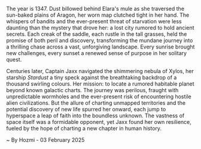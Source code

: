 
The year is 1347.  Dust billowed behind Elara's mule as she traversed the sun-baked plains of Aragon, her worn map clutched tight in her hand.  The whispers of bandits and the ever-present threat of starvation were less daunting than the mystery that drove her: a lost city rumored to hold ancient secrets.  Each creak of the saddle, each rustle in the tall grasses, held the promise of both peril and discovery, transforming the mundane journey into a thrilling chase across a vast, unforgiving landscape.  Every sunrise brought new challenges, every sunset a renewed sense of purpose in her solitary quest.

Centuries later, Captain Jaxx navigated the shimmering nebula of Xylos, her starship *Stardust* a tiny speck against the breathtaking backdrop of a thousand swirling colours.  Her mission: to locate a rumored habitable planet beyond known galactic charts.  The journey was perilous, fraught with unpredictable wormholes and the ever-present risk of encountering hostile alien civilizations.  But the allure of charting unmapped territories and the potential discovery of new life spurred her onward, each jump to hyperspace a leap of faith into the boundless unknown. The vastness of space itself was a formidable opponent, yet Jaxx found her own resilience, fueled by the hope of charting a new chapter in human history.

~ By Hozmi - 03 February 2025
